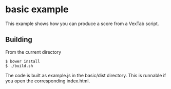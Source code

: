 basic example
=============

This example shows how you can produce a score from a VexTab script.

Building
--------

From the current directory

    $ bower install
    $ ./build.sh

The code is built as example.js in the basic/dist directory. This is runnable if you open the corresponding index.html.
